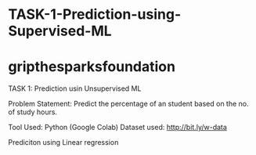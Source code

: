 # TASK-1-Prediction-using-Supervised-ML
# gripthesparksfoundation
TASK 1: Prediction usin Unsupervised ML

Problem Statement: Predict the percentage of an student based on the no. of study hours.

Tool Used: Python (Google Colab) Dataset used: http://bit.ly/w-data

Prediciton using Linear regression

